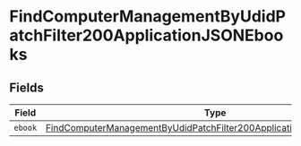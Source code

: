 # FindComputerManagementByUdidPatchFilter200ApplicationJSONEbooks


## Fields

| Field                                                                                                                                                                   | Type                                                                                                                                                                    | Required                                                                                                                                                                | Description                                                                                                                                                             |
| ----------------------------------------------------------------------------------------------------------------------------------------------------------------------- | ----------------------------------------------------------------------------------------------------------------------------------------------------------------------- | ----------------------------------------------------------------------------------------------------------------------------------------------------------------------- | ----------------------------------------------------------------------------------------------------------------------------------------------------------------------- |
| `ebook`                                                                                                                                                                 | [FindComputerManagementByUdidPatchFilter200ApplicationJSONEbooksEbook](../../models/operations/findcomputermanagementbyudidpatchfilter200applicationjsonebooksebook.md) | :heavy_minus_sign:                                                                                                                                                      | N/A                                                                                                                                                                     |
